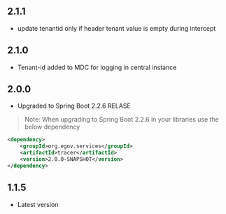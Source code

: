 
## 2.1.1
- update tenantid only if header tenant value is empty during intercept

## 2.1.0
- Tenant-id added to MDC for logging in central instance

## 2.0.0
- Upgraded to Spring Boot 2.2.6 RELASE

> Note: When upgrading to Spring Boot 2.2.6 in your libraries use the below dependency

```xml
<dependency>
    <groupId>org.egov.services</groupId>
    <artifactId>tracer</artifactId>
    <version>2.0.0-SNAPSHOT</version>
</dependency>
```

## 1.1.5

- Latest version